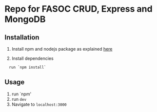 # Repo for FASOC CRUD, Express and MongoDB

## Installation

1. Install npm and nodejs package as explained [here](https://nodejs.org/en/)

2. Install dependencies
```
  run `npm install` 
```

## Usage 

1. run `npm'
2. run `dev`
3. Navigate to `localhost:3000`
